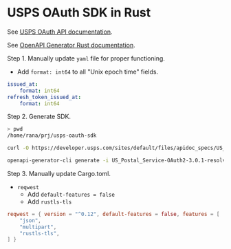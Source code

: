 # USPS OAuth SDK in Rust

See [USPS OAuth API documentation](https://developer.usps.com/api/81).

See [OpenAPI Generator Rust documentation](https://openapi-generator.tech/docs/generators/rust/).

Step 1. Manually update `yaml` file for proper functioning.
- Add `format: int64` to all "Unix epoch time" fields.
```yaml
issued_at:
    format: int64
refresh_token_issued_at:
    format: int64
```

Step 2. Generate SDK.
```sh
> pwd
/home/rana/prj/usps-oauth-sdk

curl -O https://developer.usps.com/sites/default/files/apidoc_specs/US_Postal_Service-OAuth2-3.0.1-resolved%20%281%29.yaml

openapi-generator-cli generate -i US_Postal_Service-OAuth2-3.0.1-resolved%20%281%29.yaml -g rust --additional-properties=packageName=usps-oauth-sdk,preferUnsignedInt=true
```

Step 3. Manually update Cargo.toml.
- `reqwest`
    - Add `default-features = false`
    - Add `rustls-tls`
```toml
reqwest = { version = "^0.12", default-features = false, features = [
    "json",
    "multipart",
    "rustls-tls",
] }
```